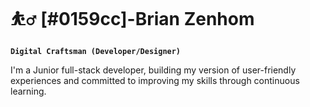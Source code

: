 # ⛹️‍♂️ [#0159cc]-Brian Zenhom

**`Digital Craftsman (Developer/Designer)`**

I'm a Junior full-stack developer, building my version of user-friendly experiences and committed to improving my skills through continuous learning.

